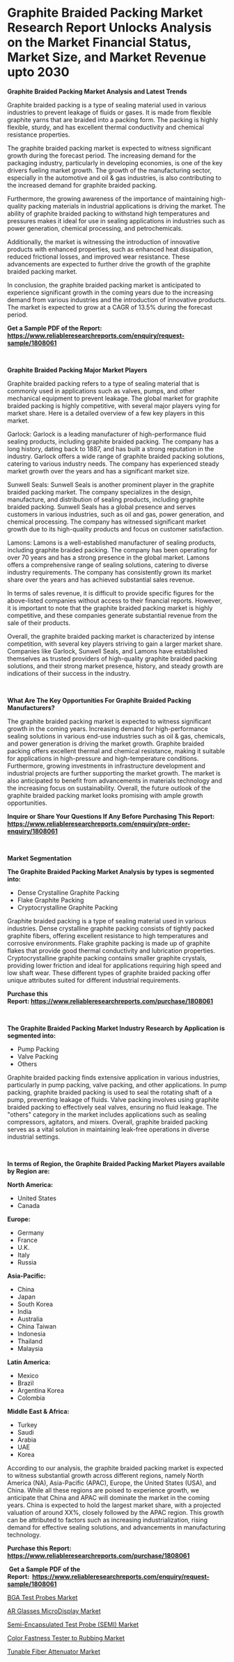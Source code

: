 <p><h1>Graphite Braided Packing Market Research Report Unlocks Analysis on the Market Financial Status, Market Size, and Market Revenue upto 2030</h1></p><p><strong>Graphite Braided Packing Market Analysis and Latest Trends</strong></p>
<p><p>Graphite braided packing is a type of sealing material used in various industries to prevent leakage of fluids or gases. It is made from flexible graphite yarns that are braided into a packing form. The packing is highly flexible, sturdy, and has excellent thermal conductivity and chemical resistance properties.</p><p>The graphite braided packing market is expected to witness significant growth during the forecast period. The increasing demand for the packaging industry, particularly in developing economies, is one of the key drivers fueling market growth. The growth of the manufacturing sector, especially in the automotive and oil & gas industries, is also contributing to the increased demand for graphite braided packing.</p><p>Furthermore, the growing awareness of the importance of maintaining high-quality packing materials in industrial applications is driving the market. The ability of graphite braided packing to withstand high temperatures and pressures makes it ideal for use in sealing applications in industries such as power generation, chemical processing, and petrochemicals.</p><p>Additionally, the market is witnessing the introduction of innovative products with enhanced properties, such as enhanced heat dissipation, reduced frictional losses, and improved wear resistance. These advancements are expected to further drive the growth of the graphite braided packing market.</p><p>In conclusion, the graphite braided packing market is anticipated to experience significant growth in the coming years due to the increasing demand from various industries and the introduction of innovative products. The market is expected to grow at a CAGR of 13.5% during the forecast period.</p></p>
<p><strong>Get a Sample PDF of the Report:&nbsp; <a href="https://www.reliableresearchreports.com/enquiry/request-sample/1808061">https://www.reliableresearchreports.com/enquiry/request-sample/1808061</a></strong></p>
<p>&nbsp;</p>
<p><strong>Graphite Braided Packing Major Market Players</strong></p>
<p><p>Graphite braided packing refers to a type of sealing material that is commonly used in applications such as valves, pumps, and other mechanical equipment to prevent leakage. The global market for graphite braided packing is highly competitive, with several major players vying for market share. Here is a detailed overview of a few key players in this market.</p><p>Garlock: Garlock is a leading manufacturer of high-performance fluid sealing products, including graphite braided packing. The company has a long history, dating back to 1887, and has built a strong reputation in the industry. Garlock offers a wide range of graphite braided packing solutions, catering to various industry needs. The company has experienced steady market growth over the years and has a significant market size.</p><p>Sunwell Seals: Sunwell Seals is another prominent player in the graphite braided packing market. The company specializes in the design, manufacture, and distribution of sealing products, including graphite braided packing. Sunwell Seals has a global presence and serves customers in various industries, such as oil and gas, power generation, and chemical processing. The company has witnessed significant market growth due to its high-quality products and focus on customer satisfaction.</p><p>Lamons: Lamons is a well-established manufacturer of sealing products, including graphite braided packing. The company has been operating for over 70 years and has a strong presence in the global market. Lamons offers a comprehensive range of sealing solutions, catering to diverse industry requirements. The company has consistently grown its market share over the years and has achieved substantial sales revenue.</p><p>In terms of sales revenue, it is difficult to provide specific figures for the above-listed companies without access to their financial reports. However, it is important to note that the graphite braided packing market is highly competitive, and these companies generate substantial revenue from the sale of their products.</p><p>Overall, the graphite braided packing market is characterized by intense competition, with several key players striving to gain a larger market share. Companies like Garlock, Sunwell Seals, and Lamons have established themselves as trusted providers of high-quality graphite braided packing solutions, and their strong market presence, history, and steady growth are indications of their success in the industry.</p></p>
<p>&nbsp;</p>
<p><strong>What Are The Key Opportunities For Graphite Braided Packing Manufacturers?</strong></p>
<p><p>The graphite braided packing market is expected to witness significant growth in the coming years. Increasing demand for high-performance sealing solutions in various end-use industries such as oil & gas, chemicals, and power generation is driving the market growth. Graphite braided packing offers excellent thermal and chemical resistance, making it suitable for applications in high-pressure and high-temperature conditions. Furthermore, growing investments in infrastructure development and industrial projects are further supporting the market growth. The market is also anticipated to benefit from advancements in materials technology and the increasing focus on sustainability. Overall, the future outlook of the graphite braided packing market looks promising with ample growth opportunities.</p></p>
<p><strong>Inquire or Share Your Questions If Any Before Purchasing This Report: <a href="https://www.reliableresearchreports.com/enquiry/pre-order-enquiry/1808061">https://www.reliableresearchreports.com/enquiry/pre-order-enquiry/1808061</a></strong></p>
<p>&nbsp;</p>
<p><strong>Market Segmentation</strong></p>
<p><strong>The Graphite Braided Packing Market Analysis by types is segmented into:</strong></p>
<p><ul><li>Dense Crystalline Graphite Packing</li><li>Flake Graphite Packing</li><li>Cryptocrystalline Graphite Packing</li></ul></p>
<p><p>Graphite braided packing is a type of sealing material used in various industries. Dense crystalline graphite packing consists of tightly packed graphite fibers, offering excellent resistance to high temperatures and corrosive environments. Flake graphite packing is made up of graphite flakes that provide good thermal conductivity and lubrication properties. Cryptocrystalline graphite packing contains smaller graphite crystals, providing lower friction and ideal for applications requiring high speed and low shaft wear. These different types of graphite braided packing offer unique attributes suited for different industrial requirements.</p></p>
<p><strong>Purchase this Report:&nbsp;<a href="https://www.reliableresearchreports.com/purchase/1808061">https://www.reliableresearchreports.com/purchase/1808061</a></strong></p>
<p>&nbsp;</p>
<p><strong>The Graphite Braided Packing Market Industry Research by Application is segmented into:</strong></p>
<p><ul><li>Pump Packing</li><li>Valve Packing</li><li>Others</li></ul></p>
<p><p>Graphite braided packing finds extensive application in various industries, particularly in pump packing, valve packing, and other applications. In pump packing, graphite braided packing is used to seal the rotating shaft of a pump, preventing leakage of fluids. Valve packing involves using graphite braided packing to effectively seal valves, ensuring no fluid leakage. The "others" category in the market includes applications such as sealing compressors, agitators, and mixers. Overall, graphite braided packing serves as a vital solution in maintaining leak-free operations in diverse industrial settings.</p></p>
<p>&nbsp;</p>
<p><strong>In terms of Region, the Graphite Braided Packing Market Players available by Region are:</strong></p>
<p>
    <p> <strong> North America: </strong>
        <ul>
            <li>United States</li>
            <li>Canada</li>
        </ul>
        </p> 
    <p> <strong> Europe: </strong>
        <ul>
            <li>Germany</li>
            <li>France</li>
            <li>U.K.</li>
            <li>Italy</li>
            <li>Russia</li>
        </ul>
        </p> 
    <p> <strong> Asia-Pacific: </strong>
        <ul>
            <li>China</li>
            <li>Japan</li>
            <li>South Korea</li>
            <li>India</li>
            <li>Australia</li>
            <li>China Taiwan</li>
            <li>Indonesia</li>
            <li>Thailand</li>
            <li>Malaysia</li>
        </ul>
        </p> 
    <p> <strong> Latin America: </strong>
        <ul>
            <li>Mexico</li>
            <li>Brazil</li>
            <li>Argentina Korea</li>
            <li>Colombia</li>
        </ul>
        </p> 
    <p> <strong> Middle East & Africa: </strong>
        <ul>
            <li>Turkey</li>
            <li>Saudi</li>
            <li>Arabia</li>
            <li>UAE</li>
            <li>Korea</li>
        </ul>
    </p>
    </p>
<p><p>According to our analysis, the graphite braided packing market is expected to witness substantial growth across different regions, namely North America (NA), Asia-Pacific (APAC), Europe, the United States (USA), and China. While all these regions are poised to experience growth, we anticipate that China and APAC will dominate the market in the coming years. China is expected to hold the largest market share, with a projected valuation of around XX%, closely followed by the APAC region. This growth can be attributed to factors such as increasing industrialization, rising demand for effective sealing solutions, and advancements in manufacturing technology.</p></p>
<p><strong>Purchase this Report: <a href="https://www.reliableresearchreports.com/purchase/1808061">https://www.reliableresearchreports.com/purchase/1808061</a></strong></p>
<p>&nbsp;<strong>Get a Sample PDF of the Report:&nbsp;&nbsp;<a href="https://www.reliableresearchreports.com/enquiry/request-sample/1808061">https://www.reliableresearchreports.com/enquiry/request-sample/1808061</a></strong></p>
<p><strong></strong></p>
<p><p><a href="https://medium.com/@reportprime01/bga-test-probes-market-competitive-analysis-market-trends-and-forecast-to-2030-a79b2b8bf88d">BGA Test Probes Market</a></p><p><a href="https://medium.com/@reportprime03/ar-glasses-microdisplay-market-share-evolution-and-market-growth-trends-2023-2030-de33e6ce91d8">AR Glasses MicroDisplay Market</a></p><p><a href="https://medium.com/@ridhantakke90/semi-encapsulated-test-probe-semi-market-analysis-its-cagr-market-segmentation-and-global-246ba65bebb8">Semi-Encapsulated Test Probe (SEMI) Market</a></p><p><a href="https://medium.com/@palm.quick.roof/color-fastness-tester-to-rubbing-market-comprehensive-assessment-by-type-application-and-adf1231f99eb">Color Fastness Tester to Rubbing Market</a></p><p><a href="https://medium.com/@reportprime04/tunable-fiber-attenuator-market-insight-market-trends-growth-forecasted-from-2023-to-2030-78228d655952">Tunable Fiber Attenuator Market</a></p></p>